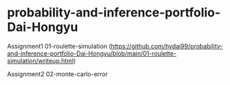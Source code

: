 # probability-and-inference-portfolio-Dai-Hongyu

Assignment1 01-roulette-simulation (https://github.com/hydai99/probability-and-inference-portfolio-Dai-Hongyu/blob/main/01-roulette-simulation/writeup.html)

Assignment2 02-monte-carlo-error 
